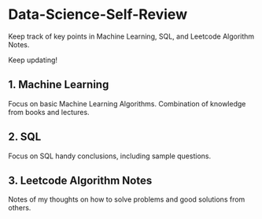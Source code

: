 # Data-Science-Self-Review

Keep track of key points in Machine Learning, SQL, and Leetcode Algorithm Notes.

Keep updating!

## 1. Machine Learning 

Focus on basic Machine Learning Algorithms. Combination of knowledge from books and lectures.

## 2. SQL

Focus on SQL handy conclusions, including sample questions.

## 3. Leetcode Algorithm Notes

Notes of my thoughts on how to solve problems and good solutions from others.
